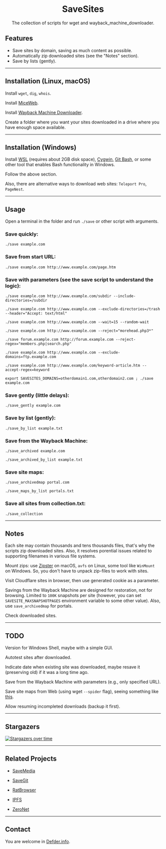 <h1 align="center">SaveSites</h1>

<p align="center">The collection of scripts for wget and wayback_machine_downloader.</p>

## Features

- Save sites by domain, saving as much content as possible.
- Automatically zip downloaded sites (see the "Notes" section).
- Save by lists (gently).

---

## Installation (Linux, macOS)

Install `wget`, `dig`, `whois`.

Install [MiceWeb](https://github.com/Robotizing/MiceWeb/).

Install [Wayback Machine Downloader](https://github.com/ImportTaste/wayback-machine-downloader/).

Create a folder where you want your sites downloaded in a drive where you have enough space available.

---

## Installation (Windows)

Install [WSL](https://docs.microsoft.com/en-us/windows/wsl/install-win10) (requires about 2GB disk space), [Cygwin](https://www.cygwin.com/), [Git Bash](http://git-scm.com), or some other tool that enables Bash functionality in Windows.

Follow the above section.

Also, there are alternative ways to download web sites: `Teleport Pro`, `PageNest`.

---

## Usage

Open a terminal in the folder and run `./save` or other script with arguments.

### Save quickly:
`./save example.com`

### Save from start URL:
`./save example.com http://www.example.com/page.htm`

### Save with parameters (see the save script to understand the logic):
`./save example.com http://www.example.com/subdir --include-directories=/subdir`

`./save example.com http://www.example.com --exclude-directories=/trash --header="Accept: text/html"`

`./save example.com http://www.example.com --wait=15 --random-wait`

`./save example.com http://www.example.com --reject="morehead.php3*"`

`./save forum.example.com http://forum.example.com --reject-regex="members.php|search.php"`

`./save example.com http://www.example.com --exclude-domains=ftp.example.com`

`./save example.com http://www.example.com/keyword-article.htm --accept-regex=keyword`

`export SAVESITES_DOMAINS=otherdomain1.com,otherdomain2.com ; ./save example.com` 

### Save gently (little delays):
`./save_gently example.com`

### Save by list (gently):
`./save_by_list example.txt`

### Save from the Wayback Machine:
`./save_archived example.com`

`./save_archived_by_list example.txt`

### Save site maps:
`./save_archivedmap portal.com`

`./save_maps_by_list portals.txt`

### Save all sites from collection.txt:
`./save_collection`

---

## Notes

Each site may contain thousands and tens thousands files, that's why the scripts zip downloaded sites. Also, it resolves porential issues related to supporting filenames in various file systems.

Mount zips: use [Zipster](https://ipfs.io/ipfs/QmUBbaw45ebpNB8oTPd5jR8n6v8oGJ9UMKMmnWYmX4Sk8Z) on macOS, `avfs` on Linux, some tool like `WinMount` on Windows. So, you don't have to unpack zip-files to work with sites.

Visit Cloudflare sites in browser, then use generated cookie as a parameter.

Savings from the Wayback Machine are designed for restoration, not for browsing. Limited to `100K` snapshots per site (however, you can set `SAVESITE_MAXSNAPSHOTPAGES` environment variable to some other value). Also, use `save_archivedmap` for portals.

Check downloaded sites.

---

## TODO

Version for Windows Shell, maybe with a simple GUI.

Autotest sites after downloaded.

Indicate date when existing site was downloaded, maybe resave it (preserving old) if it was a long time ago.

Save from the Wayback Machine with parameters (e.g., only specified URL).

Save site maps from Web (using wget `--spider` flag), seeing something like [this](https://jcode.me/find-missing-content-with-wget-spider/).

Allow resuming incompleted downloads (backup it first).

---

## Stargazers

[![Stargazers over time](https://starchart.cc/defder-su/SaveSites.svg)](https://starchart.cc/defder-su/SaveSites)

---

## Related Projects

- [SaveMedia](https://github.com/defder-su/SaveMedia)

- [SaveGit](https://github.com/defder-su/SaveGit)

- [RatBrowser](http://ratbrowser.com)

- [IPFS](https://ipfs.io)

- [ZeroNet](https://zeronet.dev)

---

## Contact

You are welcome in [Defder.info](http://defder.name).
